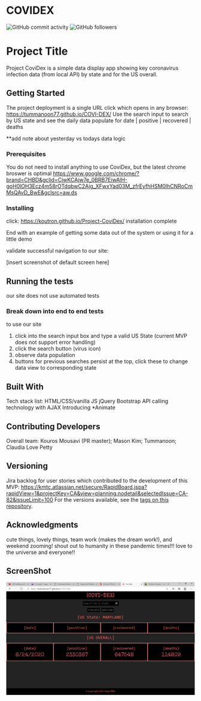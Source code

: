 # COVIDEX
![GitHub commit activity](https://img.shields.io/github/commit-activity/m/tummanoon77/COVI-DEX)
![GitHub followers](https://img.shields.io/github/followers/tummanoon77?label=Follow%20Tummanoon&style=social)


# Project Title

Project CoviDex is a simple data display app showing key coronavirus infection data (from local API) by state and for the US overall.

## Getting Started

The project deployment is a single URL click which opens in any browser: https://tummanoon77.github.io/COVI-DEX/
Use the search input to search by US state and see the daily data populate for date | positive | recovered | deaths

**add note about yesterday vs todays data logic

### Prerequisites

You do not need to install anything to use CoviDex, but the latest chrome broswer is optimal
https://www.google.com/chrome/?brand=CHBD&gclid=CjwKCAjw7e_0BRB7EiwAlH-goH0lOH3Ecz4m58rOTdqbwC2Ajg_XFwxYad03M_zfrEyfhHSM0lhCNRoCmMsQAvD_BwE&gclsrc=aw.ds


### Installing

click: https://koutron.github.io/Project-CoviDex/
installation complete

End with an example of getting some data out of the system or using it for a little demo

validate successful navigation to our site:

[insert screenshot of default screen here]

## Running the tests
our site does not use automated tests

### Break down into end to end tests
to use our site
1) click into the search input box and type a valid US State (current MVP does not support error handling)
2) click the search button (virus icon)
3) observe data population
4) buttons for previous searches persist at the top, click these to change data view to corresponding state


## Built With

Tech stack list:
HTML/CSS/vanilla JS
jQuery
Bootstrap
API calling technology with AJAX
Introducing *Animate


## Contributing Developers

Overall team:
Kouros Mousavi (PR master); Mason Kim; Tummanoon; Claudia Love Petty


## Versioning

Jira backlog for user stories which contributed to the development of this MVP: https://kmtc.atlassian.net/secure/RapidBoard.jspa?rapidView=1&projectKey=CA&view=planning.nodetail&selectedIssue=CA-82&issueLimit=100 For the versions available, see the [tags on this repository](https://github.com/your/project/tags). 


## Acknowledgments

cute things, lovely things, team work (makes the dream work!), and weekend zooming!
shout out to humanity in these pandemic times!!! love to the universe and everyone!!

## ScreenShot
<img src="./Assets/pic/covidexscreen.png">

